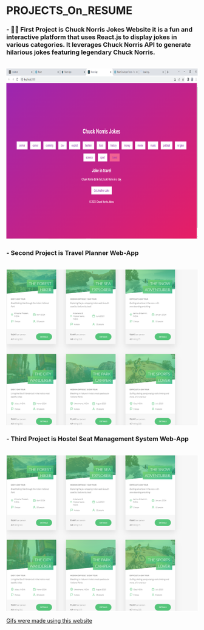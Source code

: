 # PROJECTS_On_RESUME

### - 💚📱 First Project is Chuck Norris Jokes Website it is a fun and interactive platform that uses React.js to display jokes in various categories. It leverages Chuck Norris API to generate hilarious jokes featuring legendary Chuck Norris.
<br>
<img src="https://github.com/Kgotta-contribute/PROJECTS_On_RESUME/blob/main/JokeDeliveringWebsiteUsingREACT/Screenshot1.png?raw=true" alt="Image Description" width="750px" height="450px">
</br>

### - Second Project is Travel Planner Web-App
<br>
<img src="https://github.com/Kgotta-contribute/PROJECTS_On_RESUME/blob/main/TravelPlannerApp/Images/Screenshot%20(58).png?raw=true" alt="Image Description" style="margin-right: 150px;">
</br>

### - Third Project is Hostel Seat Management System Web-App
<br>
<img src="https://github.com/Kgotta-contribute/PROJECTS_On_RESUME/blob/main/TravelPlannerApp/Images/Screenshot%20(58).png?raw=true" alt="Image Description" style="margin-right: 150px;">
</br>
















[Gifs were made using this website](https://ezgif.com/speed/ezgif-4-f389296878.gif)
